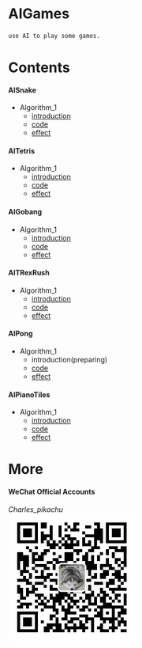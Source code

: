 # AIGames
```sh
use AI to play some games.
```

# Contents
#### AISnake
- Algorithm_1
	- [introduction](https://mp.weixin.qq.com/s/gjS_DkZmPzIINDoJhnIKow)
	- [code](https://github.com/CharlesPikachu/AIGames/tree/master/AIsnake/Algorithm_1)
	- [effect](https://github.com/CharlesPikachu/AIGames/tree/master/AIsnake/Algorithm_1/effect)
#### AITetris
- Algorithm_1
	- [introduction](https://mp.weixin.qq.com/s/9u3HR6aY-XQq56fqGedx5A)
	- [code](https://github.com/CharlesPikachu/AIGames/tree/master/AITetris/Algorithm_1)
	- [effect](https://github.com/CharlesPikachu/AIGames/tree/master/AITetris/Algorithm_1/effect)
#### AIGobang
- Algorithm_1
	- [introduction](https://mp.weixin.qq.com/s/Y9EQfAMD82fbsSicK9uQ_A)
	- [code](https://github.com/CharlesPikachu/AIGames/tree/master/AIGobang/Algorithm_1)
	- [effect](https://github.com/CharlesPikachu/AIGames/tree/master/AIGobang/Algorithm_1/effect)
#### AITRexRush
- Algorithm_1
	- [introduction](https://mp.weixin.qq.com/s/---yW1v6seT0pcizllTXxw)
	- [code](https://github.com/CharlesPikachu/AIGames/tree/master/AITRexRush/Algorithm_1)
	- [effect](https://github.com/CharlesPikachu/AIGames/tree/master/AITRexRush/Algorithm_1/effect)
#### AIPong
- Algorithm_1
	- introduction(preparing)
	- [code](https://github.com/CharlesPikachu/AIGames/tree/master/AIPong/Algorithm_1)
	- [effect](https://github.com/CharlesPikachu/AIGames/tree/master/AIPong/Algorithm_1/effect)
#### AIPianoTiles
- Algorithm_1
	- [introduction](https://mp.weixin.qq.com/s/FxC-enNRkZW4l4INmj5XkA)
	- [code](https://github.com/CharlesPikachu/AIGames/tree/master/AIPianoTiles/Algorithm_1)
	- [effect](https://github.com/CharlesPikachu/AIGames/tree/master/AIPianoTiles/Algorithm_1/effect)

# More
#### WeChat Official Accounts
*Charles_pikachu*  
![img](pikachu.jpg)
